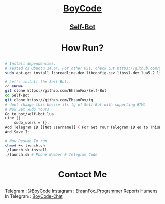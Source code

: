 # <p align="center">[BoyCode](https://instagram.com/EhsanFox_Programmer)
## <p align="center">[Self-Bot](https://Github.com/EhsanFox/Self-Bot)

# <p align="center">How Run?

```sh
# Install dependencies.
# Tested on Ubuntu 14.04. For other OSs, check out https://github.com/yagop/telegram-bot/wiki/Installation
sudo apt-get install libreadline-dev libconfig-dev libssl-dev lua5.2 liblua5.2-dev lua-socket lua-sec lua-expat libevent-dev make unzip git redis-server autoconf g++ libjansson-dev libpython-dev expat libexpat1-dev

# Let's install the Self-Bot.
cd $HOME
git clone https://github.com/EhsanFox/Self-Bot
cd Self-Bot
git clone https://github.com/EhsanFox/tg
# dont change this becuse its tg of Self-Bot with supprting HTML 
# Now Set Sudo Yours
Go to bot/self-bot.lua
Line [] :
    sudo_users = {},
Add Telegram ID [[Not username]] ( For Get Your Telegram ID go to ThisBot > https://telegram.me/userinfobot )
And Save It

# Now Resume To run
chmod +x launch.sh
./launch.sh install
./launch.sh # Phone Number # Telegram Code

```

# <p align="center">Contact Me

Telegram : [@BoyCode](https://telegram.me/BoyCode)
Instagram : [EhsanFox_Programmer](https://instagram.com/EhsanFox_Programmer)
Reports Humens In Telegram : [BoyCode-Chat](https://telegram.me/joinchat/CL3iKEGF5WRxDa4wyUUjmQ)
